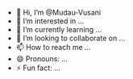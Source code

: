 - 👋 Hi, I’m @Mudau-Vusani
- 👀 I’m interested in ...
- 🌱 I’m currently learning ...
- 💞️ I’m looking to collaborate on ...
- 📫 How to reach me ...
- 😄 Pronouns: ...
- ⚡ Fun fact: ...

<!---
Mudau-Vusani/Mudau-Vusani is a ✨ special ✨ repository because its `README.md` (this file) appears on your GitHub profile.
You can click the Preview link to take a look at your changes.
--->
